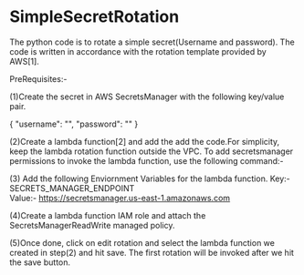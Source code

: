 # SimpleSecretRotation

The python code is to rotate a simple secret(Username and password). The code is written in accordance with the rotation template provided by AWS[1].

PreRequisites:-

(1)Create the secret in AWS SecretsManager with the following key/value pair.

{ "username": "", "password": "" }

(2)Create a lambda function[2] and add the add the code.For simplicity, keep the lambda rotation function outside the VPC. To add secretsmanager permissions to invoke the lambda function, use the following command:-


(3) Add the following Enviornment Variables for the lambda function.
Key:- SECRETS_MANAGER_ENDPOINT                           
Value:- https://secretsmanager.us-east-1.amazonaws.com    

(4)Create a lambda function IAM role and attach the SecretsManagerReadWrite managed policy.

(5)Once done, click on edit rotation and select the lambda function we created in step(2) and hit save. The first rotation will be invoked after we hit the save button.
